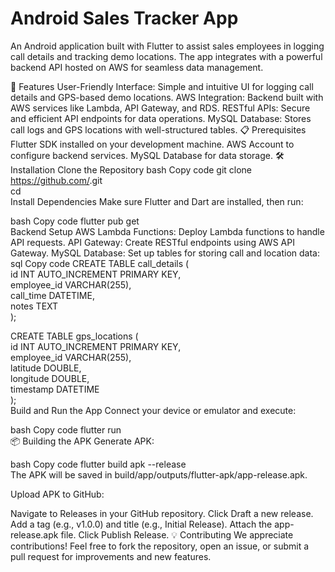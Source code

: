 # Android Sales Tracker App
An Android application built with Flutter to assist sales employees in logging call details and tracking demo locations. The app integrates with a powerful backend API hosted on AWS for seamless data management.

🚀 Features
User-Friendly Interface: Simple and intuitive UI for logging call details and GPS-based demo locations.
AWS Integration: Backend built with AWS services like Lambda, API Gateway, and RDS.
RESTful APIs: Secure and efficient API endpoints for data operations.
MySQL Database: Stores call logs and GPS locations with well-structured tables.
📋 Prerequisites
Flutter SDK installed on your development machine.
AWS Account to configure backend services.
MySQL Database for data storage.
🛠️ Installation
Clone the Repository
bash
Copy code
git clone https://github.com/<your-repository-name>.git  
cd <your-repository-name>  
Install Dependencies
Make sure Flutter and Dart are installed, then run:

bash
Copy code
flutter pub get  
Backend Setup
AWS Lambda Functions: Deploy Lambda functions to handle API requests.
API Gateway: Create RESTful endpoints using AWS API Gateway.
MySQL Database: Set up tables for storing call and location data:
sql
Copy code
CREATE TABLE call_details (  
    id INT AUTO_INCREMENT PRIMARY KEY,  
    employee_id VARCHAR(255),  
    call_time DATETIME,  
    notes TEXT  
);  

CREATE TABLE gps_locations (  
    id INT AUTO_INCREMENT PRIMARY KEY,  
    employee_id VARCHAR(255),  
    latitude DOUBLE,  
    longitude DOUBLE,  
    timestamp DATETIME  
);  
Build and Run the App
Connect your device or emulator and execute:

bash
Copy code
flutter run  
📦 Building the APK
Generate APK:

bash
Copy code
flutter build apk --release  
The APK will be saved in build/app/outputs/flutter-apk/app-release.apk.

Upload APK to GitHub:

Navigate to Releases in your GitHub repository.
Click Draft a new release.
Add a tag (e.g., v1.0.0) and title (e.g., Initial Release).
Attach the app-release.apk file.
Click Publish Release.
💡 Contributing
We appreciate contributions! Feel free to fork the repository, open an issue, or submit a pull request for improvements and new features.
